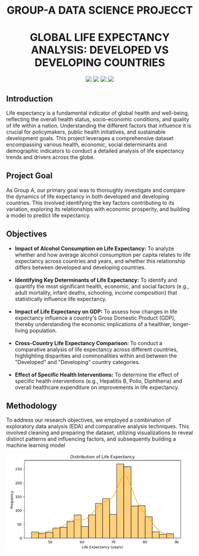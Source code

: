 <h1 align="center"> GROUP-A DATA SCIENCE PROJECCT </h1>
<h1 align="center">GLOBAL LIFE EXPECTANCY ANALYSIS: DEVELOPED VS DEVELOPING COUNTRIES</h1>

<p align="center">
  <img src="https://img.shields.io/badge/Python-3.8-blue?style=for-the-badge&logo=python&logoColor=white"/>
  <img src="https://img.shields.io/badge/Pandas-Data%20Analysis-green?style=for-the-badge&logo=pandas&logoColor=white"/>
  <img src="https://img.shields.io/badge/Scikit--Learn-ML-orange?style=for-the-badge&logo=scikit-learn&logoColor=white"/>
  <img src="https://img.shields.io/badge/Jupyter-Notebook-yellow?style=for-the-badge&logo=jupyter&logoColor=white"/>
</p>
<h2  align="left" > Introduction  </h2>
<p>Life expectancy is a fundamental indicator of global health and well-being, reflecting the overall health status, socio-economic conditions,
and quality of life within a nation. Understanding the different factors that influence it is crucial for policymakers, 
public health initiatives, and sustainable development goals. 
This project leverages a comprehensive dataset encompassing various health, economic, social determinants and demographic indicators to 
conduct a detailed analysis of life expectancy trends and drivers across the globe.
</p>

<h2>Project Goal</h2>
<p>As Group A, our primary goal was to thoroughly investigate and compare the dynamics of life expectancy in both developed and developing countries. 
This involved identifying the key factors contributing to its variation, exploring its relationships with economic prosperity, and building a model to predict life expectancy.
</p>

<h2>Objectives</h2>
<ul>
  <li>
    <strong>Impact of Alcohol Consumption on Life Expectancy:</strong> 
    To analyze whether and how average alcohol consumption per capita relates to life expectancy across countries and years, and whether this relationship differs between developed and developing countries.
  </li>
<br>
  <li>
    <strong>Identifying Key Determinants of Life Expectancy:</strong> 
    To identify and quantify the most significant health, economic, and social factors (e.g., adult mortality, infant deaths, schooling, income composition) that statistically influence life expectancy.
  </li>
<br>
  <li>
    <strong>Impact of Life Expectancy on GDP:</strong> 
    To assess how changes in life expectancy influence a country's Gross Domestic Product (GDP), thereby understanding the economic implications of a healthier, longer-living population.
  </li>
<br>
  <li>
    <strong>Cross-Country Life Expectancy Comparison:</strong> 
    To conduct a comparative analysis of life expectancy across different countries, highlighting disparities and commonalities within and between the "Developed" and "Developing" country categories.
  </li>
<br>
  <li>
    <strong>Effect of Specific Health Interventions:</strong> 
    To determine the effect of specific health interventions (e.g., Hepatitis B, Polio, Diphtheria) and overall healthcare expenditure on improvements in life expectancy.
  </li>
</ul>

<h2>Methodology</h2>
<p>
To address our research objectives, we employed a combination of exploratory data analysis (EDA) and comparative analysis techniques. This involved cleaning and preparing the dataset, utilizing visualizations to reveal distinct patterns and influencing factors, and subsequently building a machine learning model
</p>

<img src="screenshots/Screenshot 2025-07-18 214819.png" width="500"/>

